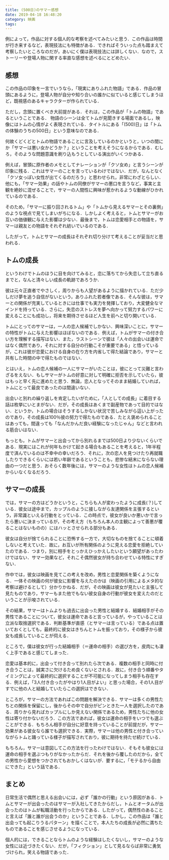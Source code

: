 ```yaml
---
title: (500日)のサマー感想
date: 2019-04-18 16:48:20
category: 映画
tags:
---
```


例によって，作品に対する個人的な考察を述べてみたいと思う．この作品は時間が行き来するなど，表現技法にも特徴がある．できればそういった点も踏まえて考察したいところなのだが，あいにく僕は表現技法には詳しくない．なので，ストーリーや登場人物に関する率直な感想を述べるにとどめたい．

## 感想

この作品の印象を一言でいうなら，「現実にありふれた物語」である．作品の冒頭にあるように，登場人物が自分や知り合いの誰かに似ていると感じてしまうほど，既視感のあるキャラクターが作られている．

ただし，念頭に置くべき大前提がある．それは，この作品が「トムの物語」であるということである．
物語のシーンは全てトムが見聞きする場面であるし，映像にはトムの心情がよく表現されている．タイトルにある「(500)日」は「トムの体験のうちの500日」という意味なのである．

何故くどくどとトムの物語であることに言及しているのかというと，いつの間にか「サマーは悪い女かどうか？」ということを考えそうになるからである．むしろ，そのような問題意識を刷り込もうとしている演出がいくつかある．

例えば，冒頭に原作者のメモとしてナレーションが「クソ女め」と言うシーンが印象に残る．これはサマーのことを言っているわけではない．だが，なんとなく「クソ女っぽい女性が出てくるのだろう」と思わせられ，非常にわざとらしい．他にも，「サマー効果」の話やトムの同僚がサマーの悪口を言うなど，事実と主観を絶妙に混ぜることで，サマーの人間性に興味が惹かれるような動線がひかれているのである．

そのため，「サマーに振り回されるトム」や「トムから見えるサマーとその裏側」のような視点で見てしまいがちになる．しかしよく考えると，トムとサマーがお互いの価値観に与えた影響は少ない．最後まで，トムは恋愛相手との物語を，サマーは親友との物語をそれぞれ紡いでいるのである．

したがって，トムとサマーの成長はそれぞれ切り分けて考えることが妥当だと思われる．

## トムの成長

というわけでトムのほうに目を向けてみると，恋に落ちてから失恋して立ち直るまでと，なんと清々しい成長の軌跡であろうか．

彼は元々正直者でやさしく，周りからも人望があるように描かれている．ただ少しだけ夢を追う自信がないという，ありふれた若者像である．そんな彼は，サマーとの関係が充実しているときには仕事でも実力を発揮しており，大変健全なマインドを持っている．さらに，失恋のストレスを夢へ向かって努力するパワーに変えることにも成功し，将来を期待させるほど人生を前へと切り開いている．

トムにとってのサマーは，一人の恋人候補でしかない．興味深いことに，サマーの特性がトムに与えた影響はほぼないのである．例えば，トムがサマーの付き合い方を理解する描写はない．また，ラストシーンで彼は「人々の出会いは運命ではなく偶然であり，それに対する自分の行動こそが重要である」と悟っているが，これは彼が恋愛における自身の在り方を内省して得た結論であり，サマーと共有した時間の中で得たものではない．

とはいえ，トムの恋人候補の一人にサマーがいたことは，彼にとって災難と言わざるをえない．もしサマーがトムの好意に対して明確に拒否を示していたら，彼はもっと早く先に進めたと思う．無論，恋人となってそのまま結婚していれば，トムにとって最良であったのは間違いない．

出会いと別れの繰り返しを肯定したいがために，「人としての成長」に着目する話は枚挙にいとまがない．だが，その成長はあくまで副産物であって目的ではない．というか，トムの場合はそうするしかない状況で苦しみながら這い上がったのであり，その成長は100％彼の努力で得たものである．たとえ褒められることはあっても，間違っても「なんだかんだ良い経験になったじゃん」などと言われる筋合いはない．

もっとも，トムがサマーと出会ってから別れるまでは500日より少ないくらいである．現実にはこれが何年もかけて起きる場合もあることを考えると，1年半程度で済んでいるのは不幸中の幸いだろう．それに，次の恋人を見つけたり再就職したりできるくらいには若い年齢であるということも，悲惨な結末にならない理由の一つだと思う．おそらく数年後には，サマーのような女性はトムの恋人候補からいなくなるだろう．

## サマーの成長

では，サマーの方はどうかというと，こちらも人が変わったように成長(？)している．彼女は途中まで，カップルのように接しながら友達関係を主張するという，非常識といえる行動をとっている．この時点で，彼女が良いか悪いかで言ったら悪いに決まっているが，その考え方（もちろん本人の主観によって善悪が覆ることはないものの）にはハッとさせられる部分もある．

彼女は自分が捨てられることに恐怖する一方で，大切なものを捨てることに頓着しないと考えていた．故に，お互いが所有関係のように見える恋愛を拒絶していたのである．つまり，別に相手をとっかえひっかえしたいという願望があったわけではない．サマー効果など，それこそ偶然彼女が持ち合わせている特性にすぎない．

作中では，彼女は映画を見てこの考えを改め，男性と恋愛関係を築くようになる．一体その映画の何が彼女に影響を与えたのかは（映画の引用によるメタ的な考察は避けるとして）分かりかねる．だが，その映画は彼女が見たいと主張して見たものであり，サマーもまた他でもない彼女自身の行動が彼女を変えたのだということが示唆されている．

その結果，サマーはトムよりも過去に出会った男性と結婚する．結婚相手がその男性であることについて，彼女は運命であると言っているが，やっていることは立派な取捨選択である．判断基準が直感（とサマーは言っている）である点は置いておくとしても，最終的に彼女はきちんとトムを振っており，その様子から彼女も成長していることが伺える．

ところで，僕は彼女が行った結婚相手（＝運命の相手）の選び方を，皮肉にも凄く上手であると感じてしまった．

恋愛は基本的に，出会って付き合って別れたら次である．複数の相手と同時に付き合うことは，誠実さに欠けるため良くないとされる．故に，付き合う順番やタイミングによって最終的に選択することが不可能になってしまう相手も存在する．例えば，「3人付き合ったがやはり1人目がよい」と思った場合，その1人目がすでに他の人と結婚していたらこの選択はできない．

ところが，サマーの方法であればこの問題を解決できる．サマーは多くの男性たちとの関係を保留にし，後からその中で自分がピンときた一人を選択したのである．周りから見ればカップルにしか見えない関係であるため，男性たちに他の女性は寄り付かないだろう．この方法であれば，彼女は運命の相手をいつでも選ぶことができる．もちろん相手が自分に好意を持っていることが前提だが，サマー効果がある彼女なら誰でも選択できる．実際，サマーは他の男性と付き合っていながらトムと踊っている様子が描写されており，彼に期待を持たせ続けている．

もちろん，サマーは意図してこの方法を行ったわけではない．そもそも彼女には運命の相手を選ぶつもりがなかったからだ．それを後から覆したのだから，全ての男性から愛想をつかされてもおかしくはないが．要するに，「モテるから自由にできた」という話である．

## まとめ

日常生活で偶然と思える出会いには，必ず「誰かの行動」という原因がある．トムとサマーが出会ったのはサマーが入社してきたからだし，トムとオータムが出会ったのはトムが転職活動を行ったからである．したがって，偶然性のあることと言えば「誰と誰が出会うのか」ということである．しかし，この作品は「誰と出会っても起こりうるパターン」を描くことで，本人たちの成長が必然に満ちたものであることを感じさせるようになっている．

個人的には，できることならトムのような経験はしたくないし，サマーのような女性には近づきたくない．だが，「フィクション」として見るならば非常に勇気づけられ，笑える物語であった．